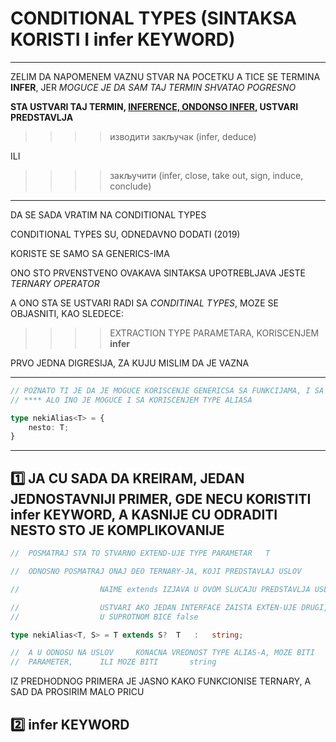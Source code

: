 # CONDITIONAL TYPES (SINTAKSA KORISTI I infer KEYWORD)

******

ZELIM DA NAPOMENEM VAZNU STVAR NA POCETKU A TICE SE TERMINA **INFER**, JER *MOGUCE JE DA SAM TAJ TERMIN SHVATAO POGRESNO*

**STA USTVARI TAJ TERMIN, [INFERENCE, ONDONSO INFER](https://www.typescriptlang.org/docs/handbook/type-inference.html), USTVARI PREDSTAVLJA**

>>>> изводити закључак (infer, deduce)

ILI

>>>> закључити (infer, close, take out, sign, induce, conclude)

******

DA SE SADA VRATIM NA CONDITIONAL TYPES

CONDITIONAL TYPES SU, ODNEDAVNO DODATI (2019)

KORISTE SE SAMO SA GENERICS-IMA

ONO STO PRVENSTVENO OVAKAVA SINTAKSA UPOTREBLJAVA JESTE *TERNARY OPERATOR*

A ONO STA SE USTVARI RADI SA *CONDITINAL TYPES*, MOZE SE OBJASNITI, KAO SLEDECE:

>>>> EXTRACTION TYPE PARAMETARA, KORISCENJEM **infer**

PRVO JEDNA DIGRESIJA, ZA KUJU MISLIM DA JE VAZNA

******

```typescript
// POZNATO TI JE DA JE MOGUCE KORISCENJE GENERICSA SA FUNKCIJAMA, I SA INTERFACE-OVIMA
// **** ALO INO JE MOGUCE I SA KORISCENJEM TYPE ALIASA

type nekiAlias<T> = {
    nesto: T;
}

```

******

## :one: JA CU SADA DA KREIRAM, JEDAN JEDNOSTAVNIJI PRIMER, GDE NECU KORISTITI infer KEYWORD, A KASNIJE CU ODRADITI NESTO STO JE KOMPLIKOVANIJE

```typescript
//  POSMATRAJ STA TO STVARNO EXTEND-UJE TYPE PARAMETAR   T

//  ODNOSNO POSMATRAJ ONAJ DEO TERNARY-JA, KOJI PREDSTAVLAJ USLOV

//                  NAIME extends IZJAVA U OVOM SLUCAJU PREDSTAVLJA USLOV

//                  USTVARI AKO JEDAN INTERFACE ZAISTA EXTEN-UJE DRUGI, TAJ USLOV CE BITI EVALUATED KAO true
//                  U SUPROTNOM BICE false

type nekiAlias<T, S> = T extends S?  T   :   string;

//  A U ODNOSU NA USLOV     KONACNA VREDNOST TYPE ALIAS-A, MOZE BITI        ONO STO JE PROSLEDJENO KAO TYPE 
//  PARAMETER,      ILI MOZE BITI       string

```

IZ PREDHODNOG PRIMERA JE JASNO KAKO FUNKCIONISE TERNARY, A SAD DA PROSIRIM MALO PRICU

## :two: **infer** KEYWORD 

```typescript

```